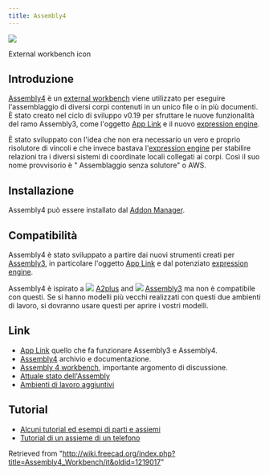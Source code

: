 ```yaml
---
title: Assembly4
---
```

![](/images/Assembly4_workbench_icon.svg)

External workbench icon

## Introduzione

[Assembly4](/Assembly4_Workbench "Assembly4 Workbench") è un [external workbench](/External_workbenches "External workbenches") viene utilizzato per eseguire l'assemblaggio di diversi corpi contenuti in un unico file o in più documenti. È stato creato nel ciclo di sviluppo v0.19 per sfruttare le nuove funzionalità del ramo Assembly3, come l'oggetto [App Link](/App_Link "App Link") e il nuovo [expression engine](/Expressions "Expressions").

È stato sviluppato con l'idea che non era necessario un vero e proprio risolutore di vincoli e che invece bastava l'[expression engine](/Expressions "Expressions") per stabilire relazioni tra i diversi sistemi di coordinate locali collegati ai corpi. Così il suo nome provvisorio è " Assemblaggio senza solutore" o AWS.

## Installazione

Assembly4 può essere installato dal [Addon Manager](/Std_AddonMgr "Std AddonMgr").

## Compatibilità

Assembly4 è stato sviluppato a partire dai nuovi strumenti creati per [Assembly3](/Assembly3_Workbench "Assembly3 Workbench"), in particolare l'oggetto [App Link](/App_Link "App Link") e dal potenziato [expression engine](/Expressions "Expressions").

Assembly4 è ispirato a ![](/images/A2p_workbench.svg) [A2plus](/A2plus_Workbench "A2plus Workbench") and ![](/images/Assembly3_workbench_icon.svg) [Assembly3](/Assembly3_Workbench "Assembly3 Workbench") ma non è compatibile con questi. Se si hanno modelli più vecchi realizzati con questi due ambienti di lavoro, si dovranno usare questi per aprire i vostri modelli.

## Link

* [App Link](/App_Link "App Link") quello che fa funzionare Assembly3 e Assembly4.
* [Assembly4](https://github.com/Zolko-123/FreeCAD_Assembly4) archivio e documentazione.
* [Assembly 4 workbench](https://forum.freecadweb.org/viewtopic.php?f=20&t=34806), importante argomento di discussione.
* [Attuale stato dell'Assembly](https://forum.freecadweb.org/viewtopic.php?f=20&t=34583)
* [Ambienti di lavoro aggiuntivi](/External_workbenches "External workbenches")

## Tutorial

* [Alcuni tutorial ed esempi di parti e assiemi](https://github.com/Zolko-123/FreeCAD_Examples)
* [Tutorial di un assieme di un telefono](https://github.com/thermalling/FreeCADAsm4_TutorialSubassembly/)

Retrieved from "<http://wiki.freecad.org/index.php?title=Assembly4_Workbench/it&oldid=1219017>"
